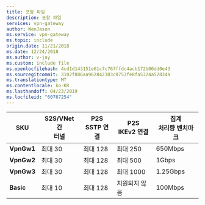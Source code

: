 ```yaml
---
title: 포함 파일
description: 포함 파일
services: vpn-gateway
author: WenJason
ms.service: vpn-gateway
ms.topic: include
origin.date: 11/21/2018
ms.date: 12/24/2018
ms.author: v-jay
ms.custom: include file
ms.openlocfilehash: 4cd1d143151e61c7c767ffdc4acb172b06dd0e43
ms.sourcegitcommit: 3102f886aa962842303c8753fe8fa5324a52834a
ms.translationtype: MT
ms.contentlocale: ko-KR
ms.lasthandoff: 04/23/2019
ms.locfileid: "60767254"
---
```

|**SKU**   | **S2S/VNet 간<br>터널** | **P2S<br> SSTP 연결** | **P2S<br> IKEv2 연결** | **집계<br>처리량 벤치마크** |
|---       | ---        | ---       | ---            | ---       |
|**VpnGw1**| 최대 30   | 최대 128  | 최대 250       | 650Mbps  |
|**VpnGw2**| 최대 30  | 최대 128  | 최대 500       | 1Gbps    |
|**VpnGw3**| 최대 30   | 최대 128  | 최대 1000      | 1.25Gbps |
|**Basic** | 최대 10    | 최대 128  | 지원되지 않음  | 100Mbps  | 
